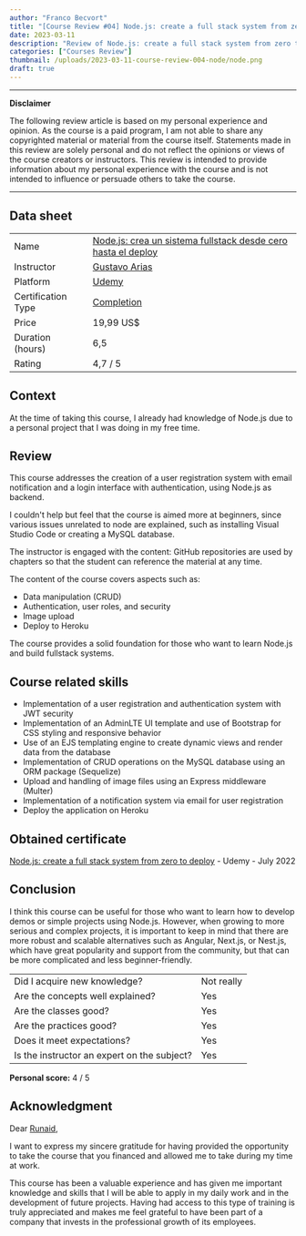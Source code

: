 ```yaml
---
author: "Franco Becvort"
title: "[Course Review #04] Node.js: create a full stack system from zero to deploy"
date: 2023-03-11
description: "Review of Node.js: create a full stack system from zero to deploy"
categories: ["Courses Review"]
thumbnail: /uploads/2023-03-11-course-review-004-node/node.png
draft: true
---
```


---

**Disclaimer**

The following review article is based on my personal experience and opinion. As the course is a paid program, I am not able to share any copyrighted material or material from the course itself. Statements made in this review are solely personal and do not reflect the opinions or views of the course creators or instructors. This review is intended to provide information about my personal experience with the course and is not intended to influence or persuade others to take the course.

---

## Data sheet

|                    |                                                                                                                                                            |
| ------------------ | ---------------------------------------------------------------------------------------------------------------------------------------------------------- |
| Name               | [Node.js: crea un sistema fullstack desde cero hasta el deploy](https://www.udemy.com/course/nodejs-crea-un-sistema-fullstack-desde-cero-hasta-el-deploy/) |
| Instructor         | [Gustavo Arias](https://www.linkedin.com/in/gustabin/)                                                                                                     |
| Platform           | [Udemy](https://www.udemy.com/)                                                                                                                            |
| Certification Type | [Completion](https://support.udemy.com/hc/en-us/sections/360011037194-Certificates-of-Completion)                                                          |
| Price              | 19,99 US$                                                                                                                                                  |
| Duration \(hours\) | 6,5                                                                                                                                                        |
| Rating             | 4,7 / 5                                                                                                                                                    |

## Context

At the time of taking this course, I already had knowledge of Node.js due to a personal project that I was doing in my free time.

## Review

This course addresses the creation of a user registration system with email notification and a login interface with authentication, using Node.js as backend.

I couldn't help but feel that the course is aimed more at beginners, since various issues unrelated to node are explained, such as installing Visual Studio Code or creating a MySQL database.

The instructor is engaged with the content: GitHub repositories are used by chapters so that the student can reference the material at any time.

The content of the course covers aspects such as:

- Data manipulation (CRUD)
- Authentication, user roles, and security
- Image upload
- Deploy to Heroku

The course provides a solid foundation for those who want to learn Node.js and build fullstack systems.

## Course related skills

- Implementation of a user registration and authentication system with JWT security
- Implementation of an AdminLTE UI template and use of Bootstrap for CSS styling and responsive behavior
- Use of an EJS templating engine to create dynamic views and render data from the database
- Implementation of CRUD operations on the MySQL database using an ORM package \(Sequelize\)
- Upload and handling of image files using an Express middleware \(Multer\)
- Implementation of a notification system via email for user registration
- Deploy the application on Heroku

## Obtained certificate

[Node.js: create a full stack system from zero to deploy](https://udemy-certificate.s3.amazonaws.com/pdf/UC-d1127a99-da0a-4e4a-a2b1-e12eb381a394.pdf) - Udemy - July 2022

## Conclusion

I think this course can be useful for those who want to learn how to develop demos or simple projects using Node.js. However, when growing to more serious and complex projects, it is important to keep in mind that there are more robust and scalable alternatives such as Angular, Next.js, or Nest.js, which have great popularity and support from the community, but that can be more complicated and less beginner-friendly.

|                                             |            |
| ------------------------------------------- | ---------- |
| Did I acquire new knowledge?                | Not really |
| Are the concepts well explained?            | Yes        |
| Are the classes good?                       | Yes        |
| Are the practices good?                     | Yes        |
| Does it meet expectations?                  | Yes        |
| Is the instructor an expert on the subject? | Yes        |

**Personal score:** 4 / 5

## Acknowledgment

Dear [Runaid](https://www.runaid.com.ar/index.php?languaje=en),

I want to express my sincere gratitude for having provided the opportunity to take the course that you financed and allowed me to take during my time at work.

This course has been a valuable experience and has given me important knowledge and skills that I will be able to apply in my daily work and in the development of future projects. Having had access to this type of training is truly appreciated and makes me feel grateful to have been part of a company that invests in the professional growth of its employees.
